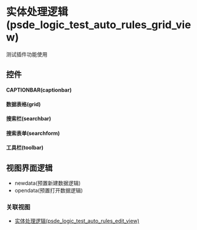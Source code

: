 # 实体处理逻辑(psde_logic_test_auto_rules_grid_view)  <!-- {docsify-ignore-all} -->


测试插件功能使用



## 控件
#### CAPTIONBAR(captionbar)
#### 数据表格(grid)
#### 搜索栏(searchbar)
#### 搜索表单(searchform)
#### 工具栏(toolbar)

## 视图界面逻辑
  * newdata(预置新建数据逻辑)
  * opendata(预置打开数据逻辑)


### 关联视图
  * [实体处理逻辑(psde_logic_test_auto_rules_edit_view)](app/view/psde_logic_test_auto_rules_edit_view)

<script>
 const { createApp } = Vue
  createApp({
    data() {
      return {

      }
    }
  }).use(ElementPlus).mount('#app')
</script>